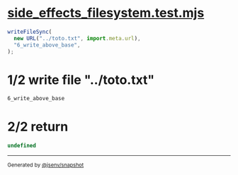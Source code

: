 # [side_effects_filesystem.test.mjs](../../side_effects_filesystem.test.mjs)

```js
writeFileSync(
  new URL("../toto.txt", import.meta.url),
  "6_write_above_base",
);
```

# 1/2 write file "../toto.txt"

```txt
6_write_above_base
```

# 2/2 return

```js
undefined
```
---

<sub>
  Generated by <a href="https://github.com/jsenv/core/tree/main/packages/independent/snapshot">@jsenv/snapshot</a>
</sub>